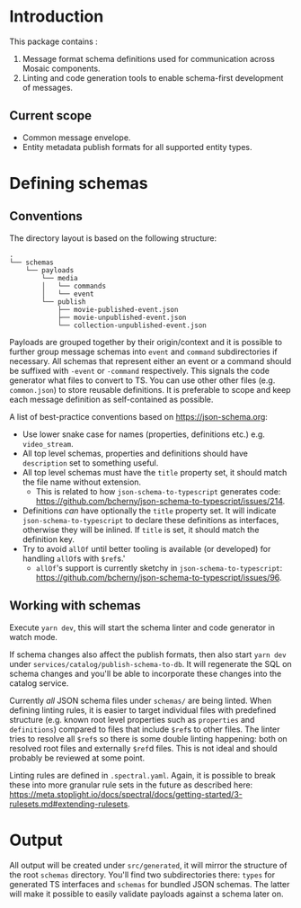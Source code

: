 # Introduction

This package contains :

1. Message format schema definitions used for communication across Mosaic
   components.
2. Linting and code generation tools to enable schema-first development of
   messages.

## Current scope

- Common message envelope.
- Entity metadata publish formats for all supported entity types.

# Defining schemas

## Conventions

The directory layout is based on the following structure:

```
.
└── schemas
    └── payloads
        └── media
        │   └── commands
        │   └── event
        └── publish
            ├── movie-published-event.json
            ├── movie-unpublished-event.json
            └── collection-unpublished-event.json
```

Payloads are grouped together by their origin/context and it is possible to
further group message schemas into `event` and `command` subdirectories if
necessary. All schemas that represent either an event or a command should be
suffixed with `-event` or `-command` respectively. This signals the code
generator what files to convert to TS. You can use other other files (e.g.
`common.json`) to store reusable definitions. It is preferable to scope and keep
each message definition as self-contained as possible.

A list of best-practice conventions based on https://json-schema.org:

- Use lower snake case for names (properties, definitions etc.) e.g.
  `video_stream`.
- All top level schemas, properties and definitions should have `description`
  set to something useful.
- All top level schemas must have the `title` property set, it should match the
  file name without extension.
  - This is related to how `json-schema-to-typescript` generates code:
    https://github.com/bcherny/json-schema-to-typescript/issues/214.
- Definitions _can_ have optionally the `title` property set. It will indicate
  `json-schema-to-typescript` to declare these definitions as interfaces,
  otherwise they will be inlined. If `title` is set, it should match the
  definition key.
- Try to avoid `allOf` until better tooling is available (or developed) for
  handling `allOf`s with `$ref`s.'
  - `allOf`'s support is currently sketchy in `json-schema-to-typescript`:
    https://github.com/bcherny/json-schema-to-typescript/issues/96.

## Working with schemas

Execute `yarn dev`, this will start the schema linter and code generator in
watch mode.

If schema changes also affect the publish formats, then also start `yarn dev`
under `services/catalog/publish-schema-to-db`. It will regenerate the SQL on
schema changes and you'll be able to incorporate these changes into the catalog
service.

Currently _all_ JSON schema files under `schemas/` are being linted. When
defining linting rules, it is easier to target individual files with predefined
structure (e.g. known root level properties such as `properties` and
`definitions`) compared to files that include `$ref`s to other files. The linter
tries to resolve all `$ref`s so there is some double linting happening: both on
resolved root files and externally `$ref`d files. This is not ideal and should
probably be reviewed at some point.

Linting rules are defined in `.spectral.yaml`. Again, it is possible to break
these into more granular rule sets in the future as described here:
https://meta.stoplight.io/docs/spectral/docs/getting-started/3-rulesets.md#extending-rulesets.

# Output

All output will be created under `src/generated`, it will mirror the structure
of the root `schemas` directory. You'll find two subdirectories there: `types`
for generated TS interfaces and `schemas` for bundled JSON schemas. The latter
will make it possible to easily validate payloads against a schema later on.
